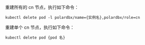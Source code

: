 重建所有的 cn 节点，执行如下命令：

```shell
kubectl delete pod -l polardbx/name={实例名},polardbx/role=cn
```

重建单个 cn 节点，执行如下命令：

```shell
kubectl delete pod {pod 名} 
```
